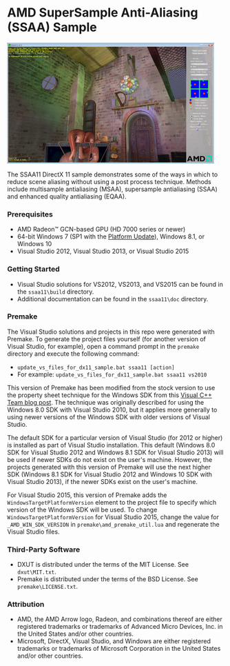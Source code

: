 # AMD SuperSample Anti-Aliasing (SSAA) Sample
<img src="ssaa11/media/Thumbnail.png" width="480" height="280" />

The SSAA11 DirectX 11 sample demonstrates some of the ways in which to reduce scene aliasing without using a post process technique. Methods include multisample antialiasing (MSAA), supersample antialiasing (SSAA) and enhanced quality antialiasing (EQAA).

### Prerequisites
* AMD Radeon&trade; GCN-based GPU (HD 7000 series or newer)
* 64-bit Windows 7 (SP1 with the [Platform Update](https://msdn.microsoft.com/en-us/library/windows/desktop/jj863687.aspx)), Windows 8.1, or Windows 10
* Visual Studio 2012, Visual Studio 2013, or Visual Studio 2015

### Getting Started
* Visual Studio solutions for VS2012, VS2013, and VS2015 can be found in the `ssaa11\build` directory.
* Additional documentation can be found in the `ssaa11\doc` directory.

### Premake
The Visual Studio solutions and projects in this repo were generated with Premake. To generate the project files yourself (for another version of Visual Studio, for example), open a command prompt in the `premake` directory and execute the following command:

* `update_vs_files_for_dx11_sample.bat ssaa11 [action]`
* For example: `update_vs_files_for_dx11_sample.bat ssaa11 vs2010`

This version of Premake has been modified from the stock version to use the property sheet technique for the Windows SDK from this [Visual C++ Team blog post](http://blogs.msdn.com/b/vcblog/archive/2012/11/23/using-the-windows-8-sdk-with-visual-studio-2010-configuring-multiple-projects.aspx). The technique was originally described for using the Windows 8.0 SDK with Visual Studio 2010, but it applies more generally to using newer versions of the Windows SDK with older versions of Visual Studio.

The default SDK for a particular version of Visual Studio (for 2012 or higher) is installed as part of Visual Studio installation. This default (Windows 8.0 SDK for Visual Studio 2012 and Windows 8.1 SDK for Visual Studio 2013) will be used if newer SDKs do not exist on the user's machine. However, the projects generated with this version of Premake will use the next higher SDK (Windows 8.1 SDK for Visual Studio 2012 and Windows 10 SDK with Visual Studio 2013), if the newer SDKs exist on the user's machine.

For Visual Studio 2015, this version of Premake adds the `WindowsTargetPlatformVersion` element to the project file to specify which version of the Windows SDK will be used. To change `WindowsTargetPlatformVersion` for Visual Studio 2015, change the value for `_AMD_WIN_SDK_VERSION` in `premake\amd_premake_util.lua` and regenerate the Visual Studio files.

### Third-Party Software
* DXUT is distributed under the terms of the MIT License. See `dxut\MIT.txt`.
* Premake is distributed under the terms of the BSD License. See `premake\LICENSE.txt`.

### Attribution
* AMD, the AMD Arrow logo, Radeon, and combinations thereof are either registered trademarks or trademarks of Advanced Micro Devices, Inc. in the United States and/or other countries.
* Microsoft, DirectX, Visual Studio, and Windows are either registered trademarks or trademarks of Microsoft Corporation in the United States and/or other countries.
